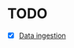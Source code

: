 # TODO

- [x] [Data ingestion](https://github.com/okzapradhana/data-engineering-zoomcamp/blob/main/01-docker-terraform/ingestion.py)
